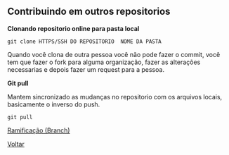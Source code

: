 ## Contribuindo em outros repositorios

**Clonando repositorio online para pasta local**
```
git clone HTTPS/SSH DO REPOSITORIO  NOME DA PASTA
```


Quando você clona de outra pessoa você não pode fazer o commit, você tem que fazer o fork para alguma organização, fazer as alterações necessarias e depois fazer um request para a pessoa.



**Git pull**

Mantem sincronizado as mudanças no repositorio com os arquivos locais, basicamente o inverso do push.
```
git pull
```

[Ramificação (Branch)](https://github.com/mayktu/git-github/blob/master/misc/branch.md)

[Voltar](https://github.com/mayktu/git-github)
